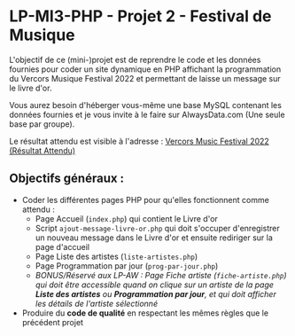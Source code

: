 # LP-MI3-PHP - Projet 2 - Festival de Musique

L'objectif de ce (mini-)projet est de reprendre le code et les données fournies pour coder un site dynamique en PHP affichant la programmation du Vercors Musique Festival 2022 et permettant de laisse un message sur le livre d'or.

Vous aurez besoin d'héberger vous-même une base MySQL contenant les données fournies et je vous invite à le faire sur AlwaysData.com (Une seule base par groupe).

Le résultat attendu est visible à l'adresse : [Vercors Music Festival 2022 (Résultat Attendu)](https://carl-vincent.fr/LP-MI3-PHP/Festival-de-Musique-RESULTAT-ATTENDU/index.php)

## Objectifs généraux :
- Coder les différentes pages PHP pour qu'elles fonctionnent comme attendu :
  - Page Accueil (`index.php`) qui contient le Livre d'or
  - Script `ajout-message-livre-or.php` qui doit s'occuper d'enregistrer un nouveau message dans le Livre d'or et ensuite rediriger sur la page d'accueil
  - Page Liste des artistes (`liste-artistes.php`)
  - Page Programmation par jour (`prog-par-jour.php`)
  - *BONUS/Réservé aux LP-AW : Page Fiche artiste (`fiche-artiste.php`) qui doit être accessible quand on clique sur un artiste de la page **Liste des artistes** ou **Programmation par jour**, et qui doit afficher les détails de l'artiste sélectionné*
- Produire du **code de qualité** en respectant les mêmes règles que le précédent projet

